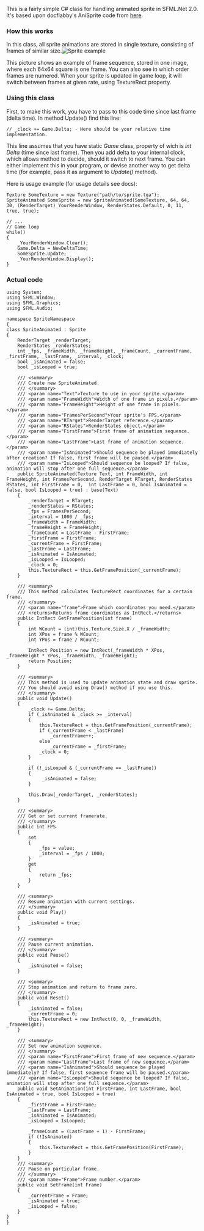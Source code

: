 This is a fairly simple C# class for handling animated sprite in SFML.Net 2.0. It's based upon docflabby's AniSprite code from [here](http://www.sfml-dev.org/wiki/en/sources/anisprite).

### How this works
In this class, all sprite animations are stored in single texture, consisting of frames of similar size.![Sprite example](http://s13.postimage.org/ekgxwqgvr/test.png)

This picture shows an example of frame sequence, stored in one image, where each 64x64 square is one frame. You can also see in which order frames are numered. When your sprite is updated in game loop, it will switch between frames at given rate, using TextureRect property.

### Using this class
First, to make this work, you have to pass to this code time since last frame (delta time). In method Update() find this line: 

`// _clock += Game.Delta; - Here should be your relative time implementation.`

This line assumes that you have static _Game_ class, property of wich is _int Delta_ (time since last frame). Then you add delta to your internal clock, which allows method to decide, should it switch to next frame. You can either implement this in your program, or devise another way to get delta time (for example, pass it as argument to _Update()_ method).

Here is usage example (for usage details see docs):


    Texture SomeTexture = new Texture("path/to/sprite.tga");
    SpriteAnimated SomeSprite = new SpriteAnimated(SomeTexture, 64, 64, 30, (RenderTarget)_YourRenderWindow, RenderStates.Default, 0, 11, true, true);

    // ...
    // Game loop
    while()
    {
        _YourRenderWindow.Clear();
        Game.Delta = NewDeltaTime;
        SomeSprite.Update;
        _YourRenderWindow.Display();
    }

### Actual code
    using System;
    using SFML.Window;
    using SFML.Graphics;
    using SFML.Audio;

    namespace SpriteNamespace
    {
    class SpriteAnimated : Sprite
    {
        RenderTarget _renderTarget;
        RenderStates _renderStates;
        int _fps, _frameWidth, _frameHeight, _frameCount, _currentFrame, _firstFrame, _lastFrame, _interval, _clock;
        bool _isAnimated = false;
        bool _isLooped = true;

        /// <summary>
        /// Create new SpriteAnimated.
        /// </summary>
        /// <param name="Text">Texture to use in your sprite.</param>
        /// <param name="FrameWidth">Width of one frame in pixels.</param>
        /// <param name="FrameHeight">Height of one frame in pixels.</param>
        /// <param name="FramesPerSecond">Your sprite's FPS.</param>
        /// <param name="RTarget">RenderTarget reference.</param>
        /// <param name="RStates">RenderStates object.</param>
        /// <param name="FirstFrame">First frame of animation sequence.</param>
        /// <param name="LastFrame">Last frame of animation sequence.</param>
        /// <param name="IsAnimated">Should sequence be played immediately after creation? If false, first frame will be paused.</param>
        /// <param name="IsLooped">Should sequence be looped? If false, animation will stop after one full sequence.</param>
        public SpriteAnimated(Texture Text, int FrameWidth, int FrameHeight, int FramesPerSecond, RenderTarget RTarget, RenderStates RStates, int FirstFrame = 0,  int LastFrame = 0, bool IsAnimated = false, bool IsLooped = true) : base(Text)
        {
            _renderTarget = RTarget;
            _renderStates = RStates;
            _fps = FramesPerSecond;
            _interval = 1000 / _fps;
            _frameWidth = FrameWidth;
            _frameHeight = FrameHeight;
            _frameCount = LastFrame - FirstFrame;
            _firstFrame = FirstFrame;
            _currentFrame = FirstFrame;
            _lastFrame = LastFrame;
            _isAnimated = IsAnimated;
            _isLooped = IsLooped;
            _clock = 0;
            this.TextureRect = this.GetFramePosition(_currentFrame);
        }

        /// <summary>
        /// This method calculates TextureRect coordinates for a certain frame.
        /// </summary>
        /// <param name="frame">Frame which coordinates you need.</param>
        /// <returns>Returns frame coordinates as IntRect.</returns>
        public IntRect GetFramePosition(int frame)
        {
            int WCount = (int)this.Texture.Size.X / _frameWidth;
            int XPos = frame % WCount;
            int YPos = frame / WCount;

            IntRect Position = new IntRect(_frameWidth * XPos, _frameHeight * YPos, _frameWidth, _frameHeight);
            return Position;
        }
 
        /// <summary>
        /// This method is used to update animation state and draw sprite.
        /// You should avoid using Draw() method if you use this.
        /// </summary>
        public void Update()
        {
            _clock += Game.Delta;
            if (_isAnimated & _clock >= _interval)
            {
                this.TextureRect = this.GetFramePosition(_currentFrame);
                if (_currentFrame < _lastFrame)
                    _currentFrame++;
                else
                    _currentFrame = _firstFrame;
                _clock = 0;
            }

            if (!_isLooped & (_currentFrame == _lastFrame))
            {
                 _isAnimated = false;
            }

            this.Draw(_renderTarget, _renderStates);
        }

        /// <summary>
        /// Get or set current framerate.
        /// </summary>
        public int FPS
        {
            set
            {
                _fps = value;
                _interval = _fps / 1000;
            }
            get
            {
                return _fps;
            }
        }

        /// <summary>
        /// Resume animation with current settings.
        /// </summary>
        public void Play()
        {
            _isAnimated = true;
        }

        /// <summary>
        /// Pause current animation.
        /// </summary>
        public void Pause()
        {
            _isAnimated = false;
        }

        /// <summary>
        /// Stop animation and return to frame zero.
        /// </summary>
        public void Reset()
        {
            _isAnimated = false;
            _currentFrame = 0;
            this.TextureRect = new IntRect(0, 0, _frameWidth, _frameHeight);
        }

        /// <summary>
        /// Set new animation sequence.
        /// </summary>
        /// <param name="FirstFrame">First frame of new sequence.</param>
        /// <param name="LastFrame">Last frame of new sequence.</param>
        /// <param name="IsAnimated">Should sequence be played immediately? If false, first sequence frame will be paused.</param>
        /// <param name="IsLooped">Should sequence be looped? If false, animation will stop after one full sequence.</param>
        public void SetAnimation(int FirstFrame, int LastFrame, bool IsAnimated = true, bool IsLooped = true)
        {
            _firstFrame = FirstFrame;
            _lastFrame = LastFrame;
            _isAnimated = IsAnimated;
            _isLooped = IsLooped;

            _frameCount = (LastFrame + 1) - FirstFrame;
            if (!IsAnimated)
            {
                this.TextureRect = this.GetFramePosition(FirstFrame);
            }
        }
        /// <summary>
        /// Pause on particular frame.
        /// </summary>
        /// <param name="Frame">Frame number.</param>
        public void SetFrame(int Frame)
        {
            _currentFrame = Frame;
            _isAnimated = true;
            _isLooped = false;
        }
    }
    }